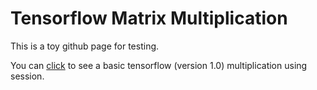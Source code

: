 # Tensorflow Matrix Multiplication

This is a toy github page for testing.

You can [click](https://github.com/ffliza/hello-world/blob/master/matrix_multiplication_tf.py) to see a basic tensorflow (version 1.0) multiplication using session. 

